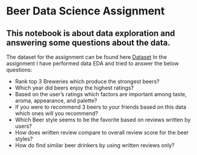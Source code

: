 # Beer Data Science Assignment
## This notebook is about data exploration and answering some questions about the data.
The dataset for the assignment can be found here [Dataset](https://drive.google.com/open?id=1e-kyoB97a5tnE7X4T4Es4FHi4g6Trefq)
In the assignment I have performed data EDA and tried to answer the below questions:

- Rank top 3 Breweries which produce the strongest beers?
- Which year did beers enjoy the highest ratings?
- Based on the user’s ratings which factors are important among taste, aroma,   appearance, and palette?
- If you were to recommend 3 beers to your friends based on this data which ones will you recommend?
- Which Beer style seems to be the favorite based on reviews written by users?
- How does written review compare to overall review score for the beer styles?
- How do find similar beer drinkers by using written reviews only?

